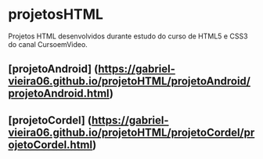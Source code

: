 # projetosHTML
Projetos HTML desenvolvidos durante estudo do curso de HTML5 e CSS3 do canal CursoemVideo.

## [projetoAndroid] (https://gabriel-vieira06.github.io/projetoHTML/projetoAndroid/projetoAndroid.html)
## [projetoCordel] (https://gabriel-vieira06.github.io/projetoHTML/projetoCordel/projetoCordel.html)

